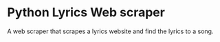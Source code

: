 # Python Lyrics Web scraper
A web scraper that scrapes a lyrics website and find the lyrics to a song.